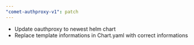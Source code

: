 ```yaml
---
"comet-authproxy-v1": patch
---
```


- Update oauthproxy to newest helm chart
- Replace template informations in Chart.yaml with correct informations
